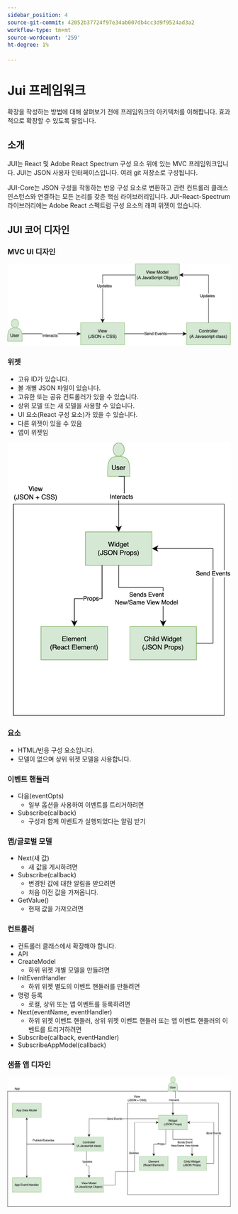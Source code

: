 ```yaml
---
sidebar_position: 4
source-git-commit: 42052b37724f97e34ab007db4cc3d9f9524ad3a2
workflow-type: tm+mt
source-wordcount: '259'
ht-degree: 1%

---
```


# Jui 프레임워크

확장을 작성하는 방법에 대해 살펴보기 전에 프레임워크의 아키텍처를 이해합니다.
효과적으로 확장할 수 있도록 말입니다.

## 소개

JUI는 React 및 Adobe React Spectrum 구성 요소 위에 있는 MVC 프레임워크입니다. JUI는 JSON 사용자 인터페이스입니다. 여러 git 저장소로 구성됩니다.

JUI-Core는 JSON 구성을 작동하는 반응 구성 요소로 변환하고 관련 컨트롤러 클래스 인스턴스와 연결하는 모든 논리를 갖춘 핵심 라이브러리입니다.
JUI-React-Spectrum 라이브러리에는 Adobe React 스펙트럼 구성 요소의 래퍼 위젯이 있습니다.

## JUI 코어 디자인

### MVC UI 디자인

![대체 텍스트](./imgs/jui-mvc-flow.png)

### 위젯

- 고유 ID가 있습니다.
- 볼 개별 JSON 파일이 있습니다.
- 고유한 또는 공유 컨트롤러가 있을 수 있습니다.
- 상위 모델 또는 새 모델을 사용할 수 있습니다.
- UI 요소(React 구성 요소)가 있을 수 있습니다.
- 다른 위젯이 있을 수 있음
- 앱이 위젯임

![대체 텍스트](./imgs/jui-widget.png)

### 요소

- HTML/반응 구성 요소입니다.
- 모델이 없으며 상위 위젯 모델을 사용합니다.

### 이벤트 핸들러

- 다음(eventOpts)
   - 일부 옵션을 사용하여 이벤트를 트리거하려면
- Subscribe(callback)
   - 구성과 함께 이벤트가 실행되었다는 알림 받기

### 앱/글로벌 모델

- Next(새 값)
   - 새 값을 게시하려면
- Subscribe(callback)
   - 변경된 값에 대한 알림을 받으려면
   - 처음 이전 값을 가져옵니다.
- GetValue()
   - 현재 값을 가져오려면

### 컨트롤러

- 컨트롤러 클래스에서 확장해야 합니다.
- API
- CreateModel
   - 하위 위젯 개별 모델을 만들려면
- InitEventHandler
   - 하위 위젯 별도의 이벤트 핸들러를 만들려면
- 명령 등록
   - 로컬, 상위 또는 앱 이벤트를 등록하려면
- Next(eventName, eventHandler)
   - 하위 위젯 이벤트 핸들러, 상위 위젯 이벤트 핸들러 또는 앱 이벤트 핸들러의 이벤트를 트리거하려면
- Subscribe(callback, eventHandler)
- SubscribeAppModel(callback)

### 샘플 앱 디자인

![대체 텍스트](./imgs/jui-sample-app.png)
